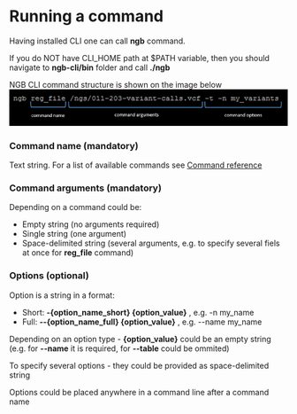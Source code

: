 # Running a command
Having installed CLI one can call **ngb** command.

If you do NOT have CLI_HOME path at $PATH variable, then you should navigate to **ngb-cli/bin** folder and call **./ngb**

NGB CLI command structure is shown on the image below
![Command structure](images/cli-running-command-structure.png)

### Command name (mandatory)
Text string. For a list of available commands see [Command reference](command-reference.md)

### Command arguments (mandatory)
Depending on a command could be:
* Empty string (no arguments required)
* Single string (one argument)
* Space-delimited string (several arguments, e.g. to specify several fiels at once for **reg_file** command)

### Options (optional)
Option is a string in a format:
* Short: **-{option_name_short} {option_value}** , e.g. -n my_name
* Full: **--{option_name_full} {option_value}** , e.g. --name my_name

Depending on an option type - **{option_value}** could be an empty string (e.g. for **--name** it is required, for **--table** could be ommited)

To specify several options - they could be provided as space-delimited string

Options could be placed anywhere in a command line after a command name
